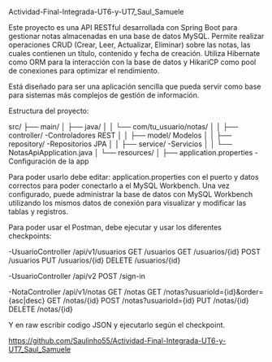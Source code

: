 Actividad-Final-Integrada-UT6-y-UT7_Saul_Samuele

Este proyecto es una API RESTful desarrollada con Spring Boot para gestionar notas almacenadas en una base de datos MySQL. Permite realizar operaciones CRUD (Crear, Leer, Actualizar, Eliminar) sobre las notas, las cuales contienen un título, contenido y fecha de creación. Utiliza Hibernate como ORM para la interacción con la base de datos y HikariCP como pool de conexiones para optimizar el rendimiento.

Está diseñado para ser una aplicación sencilla que pueda servir como base para sistemas más complejos de gestión de información.

Estructura del proyecto:

src/
├── main/
│ ├── java/
│ │ └── com/tu_usuario/notas/
│ │ ├── controller/  -Controladores REST
│ │ ├── model/ Modelos
│ │ ├── repository/ -Repositorios JPA
│ │ ├── service/ -Servicios
│ │ └── NotasApiApplication.java
│ └── resources/
│ ├── application.properties -Configuración de la app

Para poder usarlo debe editar: application.properties con el puerto y datos correctos para poder conectarlo a el MySQL Workbench. Una vez configurado, puede administrar la base de datos con MySQL Workbench utilizando los mismos datos de conexión para visualizar y modificar las tablas y registros.

Para poder usar el Postman, debe ejecutar y usar los diferentes checkpoints:

-UsuarioController /api/v1/usuarios
  GET /usuarios
  GET /usuarios/{id}
  POST /usuarios
  PUT /usuarios/{id}
  DELETE /usuarios/{id}
  
-UsuarioController /api/v2
  POST /sign-in
  
-NotaController /api/v1/notas
  GET /notas
  GET /notas?usuarioId={id}&order={asc|desc}
  GET /notas/{id}
  POST /notas?usuarioId={id}
  PUT /notas/{id}
  DELETE /notas/{id}

Y en raw escribir codigo JSON y ejecutarlo según el checkpoint. 

https://github.com/Saulinho55/Actividad-Final-Integrada-UT6-y-UT7_Saul_Samuele
